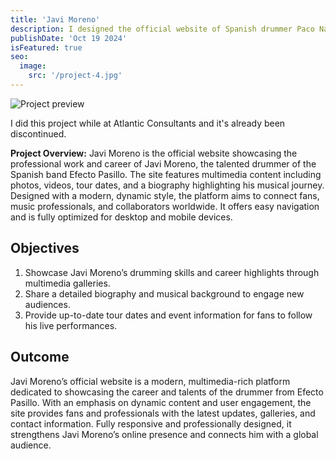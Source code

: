 ```yaml
---
title: 'Javi Moreno'
description: I designed the official website of Spanish drummer Paco Navarro. Built with WordPress, the site showcases his career, videos, gallery, and schedule, featuring a clean and professional design that highlights his musical journey.
publishDate: 'Oct 19 2024'
isFeatured: true
seo:
  image:
    src: '/project-4.jpg'
---
```


![Project preview](/project-4.jpg)

I did this project while at Atlantic Consultants and it's already been discontinued.

**Project Overview:**
Javi Moreno is the official website showcasing the professional work and career of Javi Moreno, the talented drummer of the Spanish band Efecto Pasillo. The site features multimedia content including photos, videos, tour dates, and a biography highlighting his musical journey. Designed with a modern, dynamic style, the platform aims to connect fans, music professionals, and collaborators worldwide. It offers easy navigation and is fully optimized for desktop and mobile devices.

## Objectives

1. Showcase Javi Moreno’s drumming skills and career highlights through multimedia galleries.
2. Share a detailed biography and musical background to engage new audiences.
3. Provide up-to-date tour dates and event information for fans to follow his live performances.


## Outcome

Javi Moreno’s official website is a modern, multimedia-rich platform dedicated to showcasing the career and talents of the drummer from Efecto Pasillo. With an emphasis on dynamic content and user engagement, the site provides fans and professionals with the latest updates, galleries, and contact information. Fully responsive and professionally designed, it strengthens Javi Moreno’s online presence and connects him with a global audience.
